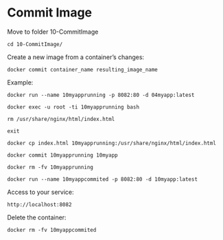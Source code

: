 # Commit Image

Move to folder 10-CommitImage

`cd 10-CommitImage/`

Create a new image from a container’s changes:

`docker commit container_name resulting_image_name`

Example:

`docker run --name 10myapprunning -p 8082:80 -d 04myapp:latest`

`docker exec -u root -ti 10myapprunning bash`

`rm /usr/share/nginx/html/index.html`

`exit`

`docker cp index.html 10myapprunning:/usr/share/nginx/html/index.html`

`docker commit 10myapprunning 10myapp`

`docker rm -fv 10myapprunning`

`docker run --name 10myappcommited -p 8082:80 -d 10myapp:latest`

Access to your service:

`http://localhost:8082`


Delete the container:

`docker rm -fv 10myappcommited`